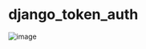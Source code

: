 # django_token_auth

![image](https://user-images.githubusercontent.com/10472605/173571386-e83e69aa-b9e3-4786-8487-2eb622b1b428.png)
